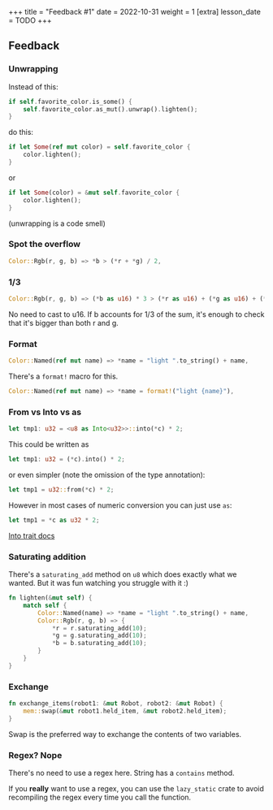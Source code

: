 +++
title = "Feedback #1"
date = 2022-10-31
weight = 1
[extra]
lesson_date = TODO
+++

## Feedback

### Unwrapping

Instead of this:

```rust
if self.favorite_color.is_some() {
    self.favorite_color.as_mut().unwrap().lighten();
}
```

do this:

```rust
if let Some(ref mut color) = self.favorite_color {
    color.lighten();
}
```

or

```rust
if let Some(color) = &mut self.favorite_color {
    color.lighten();
}
```

(unwrapping is a code smell)

### Spot the overflow

```rust
Color::Rgb(r, g, b) => *b > (*r + *g) / 2,
```

### 1/3

```rust
Color::Rgb(r, g, b) => (*b as u16) * 3 > (*r as u16) + (*g as u16) + (*b as u16),
```

No need to cast to u16. If b accounts for 1/3 of the sum, it's enough to check that it's bigger than both r and g.

### Format

```rust
Color::Named(ref mut name) => *name = "light ".to_string() + name,
```

There's a `format!` macro for this.

```rust
Color::Named(ref mut name) => *name = format!("light {name}"),
```

### From vs Into vs as

```rust
let tmp1: u32 = <u8 as Into<u32>>::into(*c) * 2;
```

This could be written as

```rust
let tmp1: u32 = (*c).into() * 2;
```

or even simpler (note the omission of the type annotation):

```rust
let tmp1 = u32::from(*c) * 2;
```

However in most cases of numeric conversion you can just use `as`:

```rust
let tmp1 = *c as u32 * 2;
```

[Into trait docs](https://doc.rust-lang.org/std/convert/trait.Into.html)

### Saturating addition

There's a `saturating_add` method on `u8` which does exactly what we wanted.
But it was fun watching you struggle with it :)

```rust
fn lighten(&mut self) {
    match self {
        Color::Named(name) => *name = "light ".to_string() + name,
        Color::Rgb(r, g, b) => {
            *r = r.saturating_add(10);
            *g = g.saturating_add(10);
            *b = b.saturating_add(10);
        }
    }
}
```

### Exchange

```rust
fn exchange_items(robot1: &mut Robot, robot2: &mut Robot) {
    mem::swap(&mut robot1.held_item, &mut robot2.held_item);
}
```

Swap is the preferred way to exchange the contents of two variables.

### Regex? Nope

There's no need to use a regex here. String has a `contains` method.

If you **really** want to use a regex,
you can use the `lazy_static` crate to avoid recompiling the regex every time you call the function.

